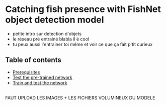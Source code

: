 # Catching fish presence with FishNet object detection model
- petite intro sur detection d'objets 
- le réseau pré entrainé blabla il é cool
- tu peux aussi l'entrainer toi même et voir ce que ça fait p'tit curieux


## Table of contents
* <a href='doc/Prerequisites.md'>Prerequisites</a><br>
* <a href='doc/test.md'>Test the pre-trained network</a><br> 
* <a href='doc/train_and_test.md'>Train and test the network</a><br>
<br>
FAUT UPLOAD LES IMAGES + LES FICHIERS VOLUMINEUX DU MODELE
